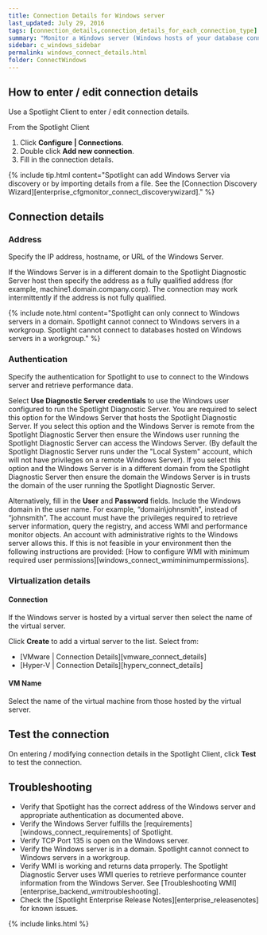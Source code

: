 ```yaml
---
title: Connection Details for Windows server
last_updated: July 29, 2016
tags: [connection_details,connection_details_for_each_connection_type]
summary: "Monitor a Windows server (Windows hosts of your database connections) by supplying the following connection details to Spotlight."
sidebar: c_windows_sidebar
permalink: windows_connect_details.html
folder: ConnectWindows
---
```





## How to enter / edit connection details

Use a Spotlight Client to enter / edit connection details.

From the Spotlight Client

1.  Click **Configure \| Connections**.
2.  Double click **Add new connection**.
3.  Fill in the connection details.

{% include tip.html content="Spotlight can add Windows Server via discovery or by importing details from a file. See the [Connection Discovery Wizard][enterprise_cfgmonitor_connect_discoverywizard]." %}

## Connection details

### Address

Specify the IP address, hostname, or URL of the Windows Server.

If the Windows Server is in a different domain to the Spotlight Diagnostic Server host then specify the address as a fully qualified address (for example, machine1.domain.company.corp). The connection may work intermittently if the address is not fully qualified.

{% include note.html content="Spotlight can only connect to Windows servers in a domain. Spotlight cannot connect to Windows servers in a workgroup. Spotlight cannot connect to databases hosted on Windows servers in a workgroup." %}

### Authentication

Specify the authentication for Spotlight to use to connect to the Windows server and retrieve performance data.

Select **Use Diagnostic Server credentials** to use the Windows user configured to run the Spotlight Diagnostic Server. You are required to select this option for the Windows Server that hosts the Spotlight Diagnostic Server. If you select this option and the Windows Server is remote from the Spotlight Diagnostic Server then ensure the Windows user running the Spotlight Diagnostic Server can access the Windows Server. (By default the Spotlight Diagnostic Server runs under the "Local System" account, which will not have privileges on a remote Windows Server). If you select this option and the Windows Server is in a different domain from the Spotlight Diagnostic Server then ensure the domain the Windows Server is in trusts the domain of the user running the Spotlight Diagnostic Server.

Alternatively, fill in the **User** and **Password** fields. Include the Windows domain in the user name. For example, “domain\johnsmith”, instead of “johnsmith”. The account must have the privileges required to retrieve server information, query the registry, and access WMI and performance monitor objects. An account with administrative rights to the Windows server allows this. If this is not feasible in your environment then the following instructions are provided: [How to configure WMI with minimum required user permissions][windows_connect_wmiminimumpermissions].


### Virtualization details

#### Connection

If the Windows server is hosted by a virtual server then select the name of the virtual server.

Click **Create** to add a virtual server to the list. Select from:

* [VMware \| Connection Details][vmware_connect_details]
* [Hyper-V \| Connection Details][hyperv_connect_details]


#### VM Name
Select the name of the virtual machine from those hosted by the virtual server.



## Test the connection
On entering / modifying connection details in the Spotlight Client, click **Test** to test the connection.


## Troubleshooting

* Verify that Spotlight has the correct address of the Windows server and appropriate authentication as documented above.
* Verify the Windows Server fulfills the [requirements][windows_connect_requirements] of Spotlight.
* Verify TCP Port 135 is open on the Windows server.
* Verify the Windows server is in a domain. Spotlight cannot connect to Windows servers in a workgroup.
* Verify WMI is working and returns data prroperly. The Spotlight Diagnostic Server uses WMI queries to retrieve performance counter information from the Windows Server. See [Troubleshooting WMI][enterprise_backend_wmitroubleshooting].
* Check the [Spotlight Enterprise Release Notes][enterprise_releasenotes] for known issues.


{% include links.html %}

